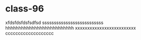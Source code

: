 # class-96
xfdsfdsfdsfsdfsd
ssssssssssssssssssssssssss
hhhhhhhhhhhhhhhhhhhhhhhhhh
xxxxxxxxxxxxxxxxxxxxxxxxx
ccccccccccccccccccc
